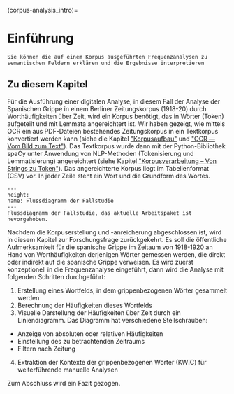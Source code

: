 (corpus-analysis_intro)=
# Einführung 
```{admonition} Groblernziel dieses Kapitels
Sie können die auf einem Korpus ausgeführten Frequenzanalysen zu semantischen Feldern erklären und die Ergebnisse interpretieren
```

## Zu diesem Kapitel
Für die Ausführung einer digitalen Analyse, in diesem Fall der Analyse der Spanischen Grippe in einem Berliner Zeitungskorpus (1918-20) durch Worthäufigkeiten über Zeit, wird ein Korpus benötigt, das in Wörter (Token) aufgeteilt und mit Lemmata angereichtert ist. Wir haben gezeigt, wie mittels OCR ein aus PDF-Dateien bestehendes Zeitungskorpus in ein Textkorpus konvertiert werden kann (siehe die Kapitel ["Korpusaufbau"](corpus-collection_intro) und ["OCR — Vom Bild zum Text"](ocr_intro)). Das Textkorpus wurde dann mit der Python-Bibliothek spaCy unter Anwendung von NLP-Methoden (Tokenisierung und Lemmatisierung) angereichtert (siehe Kapitel ["Korpusverarbeitung – Von Strings zu Token"](corpus-processing_intro)). Das angereichterte Korpus liegt im Tabellenformat (CSV) vor. In jeder Zeile steht ein Wort und die Grundform des Wortes.


```{figure} ../book_images/flow-chart_corpus-analysis.jpeg
---
height:
name: Flussdiagramm der Fallstudie
---
Flussdiagramm der Fallstudie, das aktuelle Arbeitspaket ist hevorgehoben.
```

Nachdem die Korpuserstellung und -anreicherung abgeschlossen ist, wird in diesem Kapitel zur Forschungsfrage zurückgekehrt. Es soll die öffentliche Aufmerksamkeit für die spanische Grippe im Zeitaum von 1918-1920 an Hand von Worthäufigkeiten derjenigen Wörter gemessen werden, die direkt oder indirekt auf die spanische Grippe verweisen. Es wird zuerst konzeptionell in die Frequenzanalyse eingeführt, dann wird die Analyse mit folgenden Schritten durchgeführt:

1. Erstellung eines Wortfelds, in dem grippenbezogenen Wörter gesammelt werden
2. Berechnung der Häufigkeiten dieses Wortfelds 
3. Visuelle Darstellung der Häufigkeiten über Zeit durch ein Liniendiagramm. Das Diagramm hat verschiedene Stellschrauben:
 - Anzeige von absoluten oder relativen Häufigkeiten
 - Einstellung des zu betrachtenden Zeitraums
 - Filtern nach Zeitung 
4. Extraktion der Kontexte der grippenbezogenen Wörter (KWIC) für weiterführende manuelle Analysen

Zum Abschluss wird ein Fazit gezogen. 
